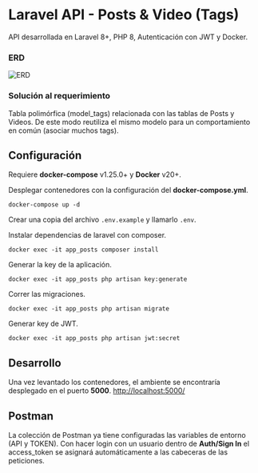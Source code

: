 # Laravel API - Posts & Video (Tags)

API desarrollada en Laravel 8+, PHP 8, Autenticación con JWT y Docker.

### ERD
![ERD](https://i.ibb.co/JR61bBs/ERD-Posts-Videos-Laravel.png)

### Solución al requerimiento
Tabla polimórfica (model_tags) relacionada con las tablas de Posts y Videos. De este modo reutiliza el mismo modelo para un comportamiento en común (asociar muchos tags).

## Configuración

Requiere **docker-compose** v1.25.0+ y **Docker** v20+.

Desplegar contenedores con la configuración del **docker-compose.yml**.
```
docker-compose up -d
```
Crear una copia del archivo `.env.example` y llamarlo `.env`. 

Instalar dependencias de laravel con composer.

```
docker exec -it app_posts composer install
```

Generar la key de la aplicación.
```
docker exec -it app_posts php artisan key:generate
```

Correr las migraciones.
```
docker exec -it app_posts php artisan migrate
```

Generar key de JWT.
```
docker exec -it app_posts php artisan jwt:secret
```

## Desarrollo

Una vez levantado los contenedores, el ambiente se encontraría desplegado en el puerto **5000**. [http://localhost:5000/](http://localhost:5000/)

## Postman
La colección de Postman ya tiene configuradas las variables de entorno (API y TOKEN). Con hacer login con un usuario dentro de **Auth/Sign In** el access_token se asignará automáticamente a las cabeceras de las peticiones.
